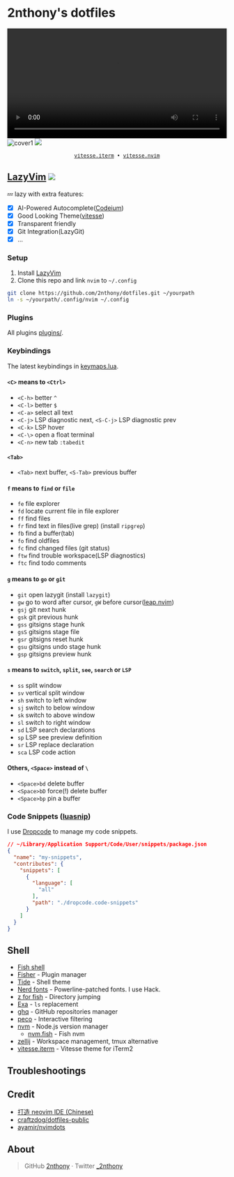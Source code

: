 # 2nthony's dotfiles

<video src="https://user-images.githubusercontent.com/19513289/219951812-42953edf-2ab2-43d9-91fa-7bb546c3006c.mp4" width="100%"></video>
![cover1](https://cdn.jsdelivr.net/gh/2nthony/statics@main/uPic/Xnip2022-08-11_10-37-20y0XQlQ.jpg)
![](https://cdn.jsdelivr.net/gh/2nthony/statics@main/uPic/Xnip2023-01-18_20-41-19mxUvCj.jpg)

<p align="center">
  <sub>
    <samp>
      <a href="https://github.com/2nthony/vitesse.iterm">vitesse.iterm</a> •
      <a href="https://github.com/2nthony/vitesse.nvim">vitesse.nvim</a>
    </samp>
  </sub>
</p>

## [LazyVim](https://lazyvim.org) ![](https://img.shields.io/badge/-0.8.x-29BC9B)

💤 lazy with extra features:

- [x] AI-Powered Autocomplete([Codeium](https://codeium.com))
- [x] Good Looking Theme([vitesse](https://github.com/2nthony/vitesse))
- [x] Transparent friendly
- [x] Git Integration(LazyGit)
- [x] ...

### Setup

1. Install [LazyVim](https://www.lazyvim.org/installation)
2. Clone this repo and link `nvim` to `~/.config`

```bash
git clone https://github.com/2nthony/dotfiles.git ~/yourpath
ln -s ~/yourpath/.config/nvim ~/.config
```

### Plugins

All plugins [plugins/](.config/nvim/lua/plugins).

### Keybindings

The latest keybindings in [keymaps.lua](.config/nvim/lua/config/keymaps.lua).

#### `<C>` means to `<Ctrl>`

- `<C-h>` better `^`
- `<C-l>` better `$`
- `<C-a>` select all text
- `<C-j>` LSP diagnostic next, `<S-C-j>` LSP diagnostic prev
- `<C-k>` LSP hover
- `<C-\>` open a float terminal
- `<C-n>` new tab `:tabedit`

#### `<Tab>`

- `<Tab>` next buffer, `<S-Tab>` previous buffer

#### `f` means to `find` or `file`

- `fe` file explorer
- `fd` locate current file in file explorer
- `ff` find files
- `fr` find text in files(live grep) (install `ripgrep`)
- `fb` find a buffer(tab)
- `fo` find oldfiles
- `fc` find changed files (git status)
- `ftw` find trouble workspace(LSP diagnostics)
- `ftc` find todo comments

#### `g` means to `go` or `git`

- `git` open lazygit (install `lazygit`)
- `gw` go to word after cursor, `gW` before cursor([leap.nvim](https://github.com/ggandor/leap.nvim))
- `gsj` git next hunk
- `gsk` git previous hunk
- `gss` gitsigns stage hunk
- `gsS` gitsigns stage file
- `gsr` gitsigns reset hunk
- `gsu` gitsigns undo stage hunk
- `gsp` gitsigns preview hunk

#### `s` means to `switch`, `split`, `see`, `search` or `LSP`

- `ss` split window
- `sv` vertical split window
- `sh` switch to left window
- `sj` switch to below window
- `sk` switch to above window
- `sl` switch to right window
- `sd` LSP search declarations
- `sp` LSP see preview definition
- `sr` LSP replace declaration
- `sca` LSP code action

#### Others, `<Space>` instead of `\`

- `<Space>bd` delete buffer
- `<Space>bD` force(!) delete buffer
- `<Space>bp` pin a buffer

### Code Snippets ([luasnip](https://github.com/L3MON4D3/LuaSnip))

I use [Dropcode](https://github.com/egoist/dropcode) to manage my code snippets.

```json
// ~/Library/Application Support/Code/User/snippets/package.json
{
  "name": "my-snippets",
  "contributes": {
    "snippets": [
      {
        "language": [
          "all"
        ],
        "path": "./dropcode.code-snippets"
      }
    ]
  }
}
```

## Shell

- [Fish shell](https://fishshell.com/)
- [Fisher](https://github.com/jorgebucaran/fisher) - Plugin manager
- [Tide](https://github.com/IlanCosman/tide) - Shell theme
- [Nerd fonts](https://github.com/ryanoasis/nerd-fonts) - Powerline-patched fonts. I use Hack.
- [z for fish](https://github.com/jethrokuan/z) - Directory jumping
- [Exa](https://the.exa.website/) - `ls` replacement
- [ghq](https://github.com/2nthony/ghq) - GitHub repositories manager
- [peco](https://github.com/peco/peco) - Interactive filtering
- [nvm](https://github.com/nvm-sh/nvm) - Node.js version manager
  - [nvm.fish](https://github.com/jorgebucaran/nvm.fish) - Fish nvm
- [zellij](https://github.com/zellij-org/zellij) - Workspace management, tmux alternative
- [vitesse.iterm](https://github.com/2nthony/vitesse.iterm) - Vitesse theme for iTerm2

## Troubleshootings

<!-- ### `<C-S-*>` key not working -->
<!-- iTerm2: `Preferences` -> `Profiles` -> `Keys` -> `Left Option Key: Meta/Esc+` -->

<!-- Details from: https://github.com/zellij-org/zellij/issues/265#issuecomment-823703039 -->

## Credit

- [打造 neovim IDE (Chinese)](https://www.bilibili.com/video/BV1WY411P736/?spm_id_from=333.788)
- [craftzdog/dotfiles-public](https://github.com/craftzdog/dotfiles-public)
- [ayamir/nvimdots](https://github.com/ayamir/nvimdots)

## About

> GitHub [2nthony](https://github.com/2nthony) · Twitter [\_2nthony](https://twitter.com/_2nthony)
